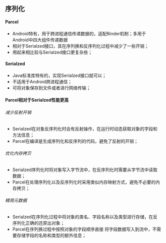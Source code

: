 ## 序列化

#### Parcel

- Android特有，用于跨进程通信传递数据的，适配Binder机制；多用于Android中四大组件传递数据
- 相对于Serialzed接口，其在序列换和反序列化过程中减少了一些开销；
- 用起来相比较与Serialzed接口更复杂些；

#### Serialzed

- Java标准库特有的，实现Serialzed接口就可以；
- 不适用于Android跨进程通信；
- 可将对象保存到文件或者进行网络传输；

#### Parcel相对于Serialzed性能更高

###### 减少反射开销

- Serialzed在对象反序列化时会有反射操作，在运行时动态获取对象的字段和方法信息；
- Parcel在编译是生成序列化和反序列的代码，避免了反射的开销；

###### 优化内存拷贝

- Serialzed序列化时将对象写入字节流中，在反序列化时需要从字节流中读取数据；
- Parcel在处理序列化以及反序列化时采用类似内存映射方式，避免不必要的内存拷贝；

###### 精简元数据

- Serialzed在序列化过程中将对象的类名、字段名称以及类型进行存储，在反序列化正确的还原出对象；
- Parcel在序列换过程中按照对象的字段顺序直接 将字段数据写入到流中，不需要存储字段的名称和类型的额外信息；